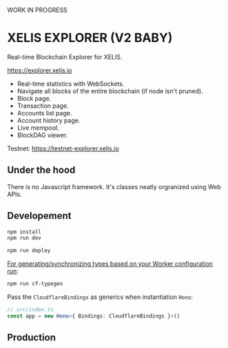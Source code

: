 WORK IN PROGRESS

# XELIS EXPLORER (V2 BABY)

Real-time Blockchain Explorer for XELIS.

<https://explorer.xelis.io>  

- Real-time statistics with WebSockets.
- Navigate all blocks of the entire blockchain (if node isn't pruned).
- Block page.
- Transaction page.
- Accounts list page.
- Account history page.
- Live mempool.
- BlockDAG viewer.

Testnet: <https://testnet-explorer.xelis.io>

## Under the hood

There is no Javascript framework. It's classes neatly orgranized using Web APIs.

## Developement

```txt
npm install
npm run dev
```

```txt
npm run deploy
```

[For generating/synchronizing types based on your Worker configuration run](https://developers.cloudflare.com/workers/wrangler/commands/#types):

```txt
npm run cf-typegen
```

Pass the `CloudflareBindings` as generics when instantiation `Hono`:

```ts
// src/index.ts
const app = new Hono<{ Bindings: CloudflareBindings }>()
```

## Production
